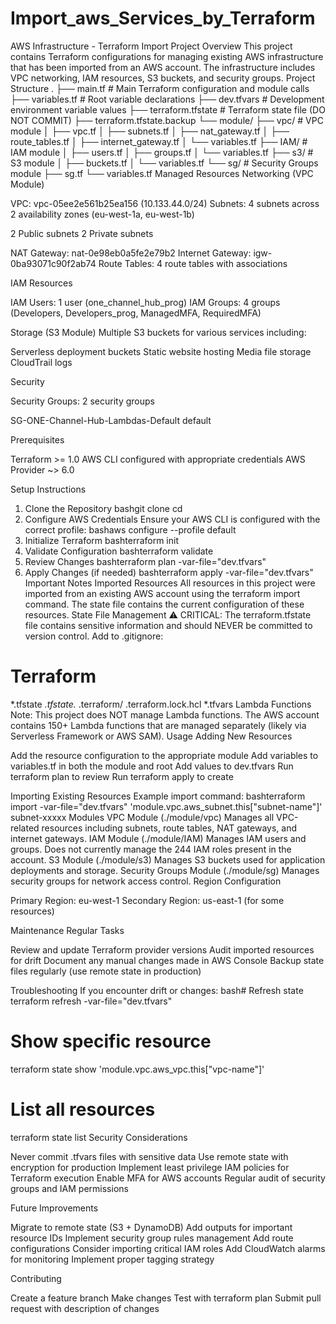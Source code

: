 # Import_aws_Services_by_Terraform

AWS Infrastructure - Terraform Import Project
Overview
This project contains Terraform configurations for managing existing AWS infrastructure that has been imported from an AWS account. The infrastructure includes VPC networking, IAM resources, S3 buckets, and security groups.
Project Structure
.
├── main.tf                 # Main Terraform configuration and module calls
├── variables.tf            # Root variable declarations
├── dev.tfvars             # Development environment variable values
├── terraform.tfstate      # Terraform state file (DO NOT COMMIT)
├── terraform.tfstate.backup
└── module/
    ├── vpc/               # VPC module
    │   ├── vpc.tf
    │   ├── subnets.tf
    │   ├── nat_gateway.tf
    │   ├── route_tables.tf
    │   ├── internet_gateway.tf
    │   └── variables.tf
    ├── IAM/               # IAM module
    │   ├── users.tf
    │   ├── groups.tf
    │   └── variables.tf
    ├── s3/                # S3 module
    │   ├── buckets.tf
    │   └── variables.tf
    └── sg/                # Security Groups module
        ├── sg.tf
        └── variables.tf
Managed Resources
Networking (VPC Module)

VPC: vpc-05ee2e561b25ea156 (10.133.44.0/24)
Subnets: 4 subnets across 2 availability zones (eu-west-1a, eu-west-1b)

2 Public subnets
2 Private subnets


NAT Gateway: nat-0e98eb0a5fe2e79b2
Internet Gateway: igw-0ba93071c90f2ab74
Route Tables: 4 route tables with associations

IAM Resources

IAM Users: 1 user (one_channel_hub_prog)
IAM Groups: 4 groups (Developers, Developers_prog, ManagedMFA, RequiredMFA)

Storage (S3 Module)
Multiple S3 buckets for various services including:

Serverless deployment buckets
Static website hosting
Media file storage
CloudTrail logs

Security

Security Groups: 2 security groups

SG-ONE-Channel-Hub-Lambdas-Default
default



Prerequisites

Terraform >= 1.0
AWS CLI configured with appropriate credentials
AWS Provider ~> 6.0

Setup Instructions
1. Clone the Repository
bashgit clone <repository-url>
cd <project-directory>
2. Configure AWS Credentials
Ensure your AWS CLI is configured with the correct profile:
bashaws configure --profile default
3. Initialize Terraform
bashterraform init
4. Validate Configuration
bashterraform validate
5. Review Changes
bashterraform plan -var-file="dev.tfvars"
6. Apply Changes (if needed)
bashterraform apply -var-file="dev.tfvars"
Important Notes
Imported Resources
All resources in this project were imported from an existing AWS account using the terraform import command. The state file contains the current configuration of these resources.
State File Management
⚠️ CRITICAL: The terraform.tfstate file contains sensitive information and should NEVER be committed to version control.
Add to .gitignore:
# Terraform
*.tfstate
*.tfstate.*
.terraform/
.terraform.lock.hcl
*.tfvars
Lambda Functions
Note: This project does NOT manage Lambda functions. The AWS account contains 150+ Lambda functions that are managed separately (likely via Serverless Framework or AWS SAM).
Usage
Adding New Resources

Add the resource configuration to the appropriate module
Add variables to variables.tf in both the module and root
Add values to dev.tfvars
Run terraform plan to review
Run terraform apply to create

Importing Existing Resources
Example import command:
bashterraform import -var-file="dev.tfvars" 'module.vpc.aws_subnet.this["subnet-name"]' subnet-xxxxx
Modules
VPC Module (./module/vpc)
Manages all VPC-related resources including subnets, route tables, NAT gateways, and internet gateways.
IAM Module (./module/IAM)
Manages IAM users and groups. Does not currently manage the 244 IAM roles present in the account.
S3 Module (./module/s3)
Manages S3 buckets used for application deployments and storage.
Security Groups Module (./module/sg)
Manages security groups for network access control.
Region Configuration

Primary Region: eu-west-1
Secondary Region: us-east-1 (for some resources)

Maintenance
Regular Tasks

Review and update Terraform provider versions
Audit imported resources for drift
Document any manual changes made in AWS Console
Backup state files regularly (use remote state in production)

Troubleshooting
If you encounter drift or changes:
bash# Refresh state
terraform refresh -var-file="dev.tfvars"

# Show specific resource
terraform state show 'module.vpc.aws_vpc.this["vpc-name"]'

# List all resources
terraform state list
Security Considerations

Never commit .tfvars files with sensitive data
Use remote state with encryption for production
Implement least privilege IAM policies for Terraform execution
Enable MFA for AWS accounts
Regular audit of security groups and IAM permissions

Future Improvements

 Migrate to remote state (S3 + DynamoDB)
 Add outputs for important resource IDs
 Implement security group rules management
 Add route configurations
 Consider importing critical IAM roles
 Add CloudWatch alarms for monitoring
 Implement proper tagging strategy

Contributing

Create a feature branch
Make changes
Test with terraform plan
Submit pull request with description of changes

